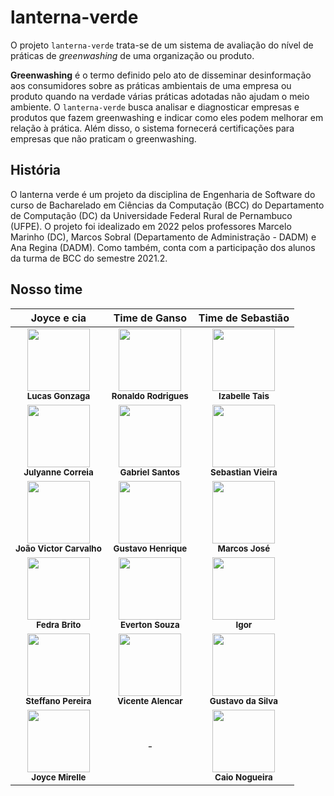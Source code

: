 # lanterna-verde

O projeto `lanterna-verde` trata-se de um sistema de avaliação do nível de práticas de _greenwashing_ de uma organização ou produto.

**Greenwashing** é o termo definido pelo ato de disseminar desinformação aos consumidores sobre as práticas ambientais de uma empresa ou produto quando na verdade várias práticas adotadas não ajudam o meio ambiente. O `lanterna-verde` busca analisar e diagnosticar empresas e produtos que fazem greenwashing e indicar como eles podem melhorar em relação à prática. Além disso, o sistema fornecerá certificações para empresas que não praticam o greenwashing.

## História

O lanterna verde é um projeto da disciplina de Engenharia de Software do curso de Bacharelado em Ciências da Computação (BCC) do Departamento de Computação (DC) da  Universidade Federal Rural de Pernambuco (UFPE). O projeto foi idealizado em 2022 pelos professores Marcelo Marinho (DC), Marcos Sobral (Departamento de Administração - DADM) e Ana Regina (DADM). Como também, conta com a participação dos alunos da turma de BCC do semestre 2021.2.

## Nosso time

| Joyce e cia      | Time de Ganso       | Time de Sebastião |
|:----------------:|:-------------------:|:-----------------:|
| <img src="https://avatars.githubusercontent.com/u/71048167?v=4" width="100px;" alt=""/><br /><sub><b>Lucas Gonzaga</b></sub></a> | <img src="https://avatars.githubusercontent.com/u/74150316?v=4" width="100px;" alt=""/><br /><sub><b>Ronaldo Rodrigues</b></sub></a> | <img src="https://avatars.githubusercontent.com/u/51674137?v=4" width="100px;" alt=""/><br /><sub><b>Izabelle Tais</b></sub></a> |
| <img src="https://avatars.githubusercontent.com/u/66442236?v=4" width="100px;" alt=""/><br /><sub><b>Julyanne Correia</b></sub></a> | <img src="https://avatars.githubusercontent.com/u/77673388?v=4" width="100px;" alt=""/><br /><sub><b>Gabriel Santos</b></sub></a> | <img src="https://avatars.githubusercontent.com/u/55095158?v=4" width="100px;" alt=""/><br /><sub><b>Sebastian Vieira</b></sub></a> |
|<img src="https://avatars.githubusercontent.com/u/62736535?v=4" width="100px;" alt=""/><br /><sub><b>João Victor Carvalho</b></sub></a>| <img src="https://avatars.githubusercontent.com/u/78103837?v=4" width="100px;" alt=""/><br /><sub><b>Gustavo Henrique</b></sub></a> | <img src="https://avatars.githubusercontent.com/u/70660098?v=4" width="100px;" alt=""/><br /><sub><b>Marcos José</b></sub></a> |
| <img src="https://avatars.githubusercontent.com/u/61056733?v=4" width="100px;" alt=""/><br /><sub><b>Fedra Brito</b></sub></a> | <img src="https://avatars.githubusercontent.com/u/84993974?v=4" width="100px;" alt=""/><br /><sub><b>Everton Souza</b></sub></a> | <img src="https://avatars.githubusercontent.com/u/85748927?v=4" width="100px;" alt=""/><br /><sub><b>Igor</b></sub></a> |
| <img src="https://avatars.githubusercontent.com/u/26782009?v=4" width="100px;" alt=""/><br /><sub><b>Steffano Pereira</b></sub></a> | <img src="https://avatars.githubusercontent.com/u/63360211?v=4" width="100px;" alt=""/><br /><sub><b>Vicente Alencar</b></sub></a> | <img src="https://avatars.githubusercontent.com/u/110693905?v=4" width="100px;" alt=""/><br /><sub><b>Gustavo da Silva</b></sub></a> |
| <img src="https://avatars.githubusercontent.com/u/70300685?v=4" width="100px;" alt=""/><br /><sub><b>Joyce Mirelle</b></sub></a> |         -           | <img src="https://avatars.githubusercontent.com/u/13567601?v=4" width="100px;" alt=""/><br /><sub><b>Caio Nogueira</b></sub></a> |

